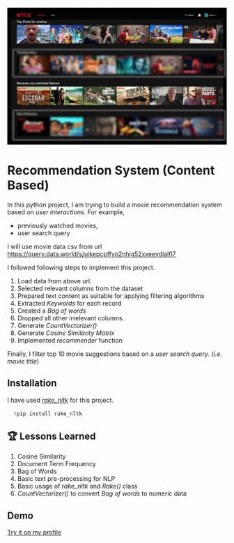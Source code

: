 ![Logo](https://github.com/tharangachaminda/content_based_recommender_system/blob/main/netflix_recommender.jpg)
# Recommendation System (Content Based)

In this python project, I am trying to build a movie recommendation system based on *user interactions*. For example, 
- previously watched movies,
- user search query

I will use movie data csv from url https://query.data.world/s/uikepcpffyo2nhig52xxeevdialfl7

I followed following steps to implement this project.
1. Load data from above url.
2. Selected relevant columns from the dataset
3. Prepared text content as suitable for applying filtering algorithms
4. Extracted *Keywords* for each record
5. Created a *Bag of words*
6. Dropped all other irrelevant columns.
7. Generate *CountVectorizer()*
8. Generate *Cosine Similarity Matrix*
9. Implemented *recommender* function


Finally, I filter top 10 movie suggestions based on a *user search query*. (*i.e. movie title*)


## Installation

I have used [*rake_nltk*](https://csurfer.github.io/rake-nltk/_build/html/index.html) for this project.

```bash
  !pip install rake_nltk
```
    
## 🏆 Lessons Learned

1. Cosine Similarity
2. Document Term Frequency
3. Bag of Words
4. Basic text pre-processing for NLP
5. Basic usage of *rake_nltk* and *Rake()* class
6. *CountVectorizer()* to convert *Bag of words* to numeric data

## Demo
[Try it on my profile](http://ec2-52-43-46-199.us-west-2.compute.amazonaws.com/recommender_content_based)

